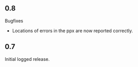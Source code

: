0.8
-----

Bugfixes
- Locations of errors in the ppx are now reported correctly.


0.7
-----

Initial logged release.